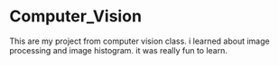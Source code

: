 # Computer_Vision
This are my project from computer vision class. i learned about image processing and image histogram. it was really fun to learn.
